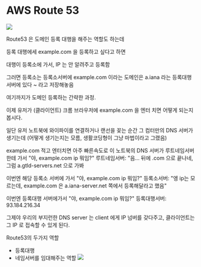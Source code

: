 # AWS Route 53 


![](https://velog.velcdn.com/images/noahshin__11/post/de6c884e-ed3f-4a12-8421-4ee8fa456183/image.png)

Route53 은 도메인 등록 대행을 해주는 역할도 하는데

등록 대행에세 example.com 을 등록하고 싶다고 하면

대행이 등록소에 가서, IP 는 안 알려주고 등록함

그러면 등록소는 등록소서버에 example.com 이라는 도메인은 
a.iana 라는 등록대행 서버에 있다 ~ 라고 저장해놓음

여기까지가 도메인 등록하는 간략한 과정.

이제 유저가 (클라이언트) 크롬 브라우저에 example.com 을 엔터 치면 어떻게 되는지 봅시다.

일단 유저 노트북에 와이파이를 연결하거나 랜선을 꽂는 순간
그 컴터만의 DNS 서버가 생기는데 (어떻게 생기는지는 모름, 생활코딩형이 그냥 마법이라고 그랬음)

example.com 적고 엔터치면 아주 빠른속도로 이 노트북의 DNS 서버가 
루트네임서버한테 가서 
"야, example.com  ip 뭐임?"
루트네임서버: "음... 뒤에 .com 으로 끝나네, 그럼 a.gtld-servers.net 으로 가봐

이번엔 해당 등록소 서버에 가서 "야, example.com  ip 뭐임?"
등록소서버: "엥 ip는 모르는데, example.com 은 
a.iana-server.net 쪽에서 등록해달라고 했음"

이번엔 등록대행 서버에가서 
"야, example.com  ip 뭐임?"
등록대행서버: 93.184.216.34 

그제야 우리의 부지런한 DNS server 는 client 에게 IP 넘버를 갖다주고, 클라이언트는 그 IP 로 접속할 수 있게 된다.

Route53의 두가지 역할
- 등록대행
- 네임서버를 임대해주는 역할
![](https://velog.velcdn.com/images/noahshin__11/post/e4092364-685b-4e01-8607-6bb00d973077/image.png)


